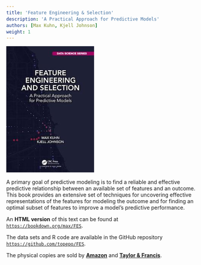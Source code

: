 ```yaml
---
title: 'Feature Engineering & Selection'
description: 'A Practical Approach for Predictive Models'
authors: [Max Kuhn, Kjell Johnson]
weight: 1
---
```


![](cover.jpg) 

A primary goal of predictive modeling is to find a reliable and effective predictive relationship between an available set of features and an outcome. This book provides an extensive set of techniques for uncovering effective representations of the features for modeling the outcome and for finding an optimal subset of features to improve a model’s predictive performance.

An **HTML version** of this text can be found at [`https://bookdown.org/max/FES`](https://bookdown.org/max/FES). 

The data sets and R code are available in the GitHub repository [`https://github.com/topepo/FES`](https://github.com/topepo/FES). 

The physical copies are sold by [**Amazon**](https://www.amazon.com/gp/product/1138079227/ref=as_li_tl?ie=UTF8&tag=apm0a-20&camp=1789&creative=9325&linkCode=as2&creativeASIN=1138079227&linkId=c801e78acfc3bc022dbed02af4851962) and [**Taylor & Francis**](https://www.crcpress.com/Feature-Engineering-and-Selection-A-Practical-Approach-for-Predictive-Models/Kuhn-Johnson/p/book/9781138079229). 
